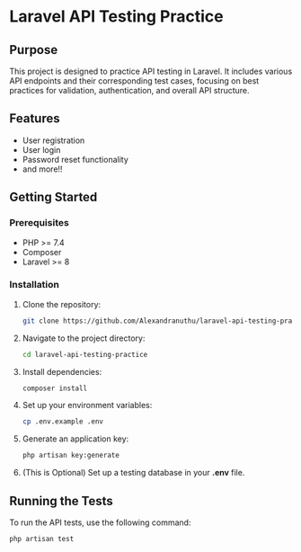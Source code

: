 # Laravel API Testing Practice

## Purpose
This project is designed to practice API testing in Laravel. It includes various API endpoints and their corresponding test cases, focusing on best practices for validation, authentication, and overall API structure.

## Features
- User registration
- User login
- Password reset functionality
- and more!!
## Getting Started

### Prerequisites
- PHP >= 7.4
- Composer
- Laravel >= 8

### Installation
1. Clone the repository:
   ```bash
   git clone https://github.com/Alexandranuthu/laravel-api-testing-practice.git
   ```
2. Navigate to the project directory:
    ```bash
    cd laravel-api-testing-practice
    ```
3. Install dependencies:
    ```bash
    composer install
   ```
4. Set up your environment variables:
    ```bash
    cp .env.example .env
5. Generate an application key:
   ```bash
   php artisan key:generate
   ```
6. (This is Optional) Set up a testing database in your **.env** file.


## Running the Tests
To run the API tests, use the following command:
```bash 
php artisan test
```




